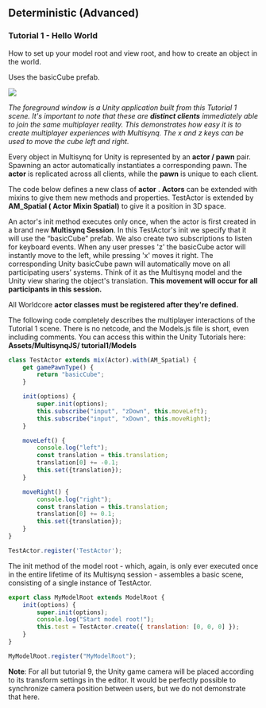 ## Deterministic (Advanced)
### Tutorial 1 - Hello World
How to set up your model root and view root, and how to create an object in the world.

Uses the basicCube prefab.

![](images/image16.gif)

*The foreground window is a Unity application built from this Tutorial 1 scene. It's important to note that these are **distinct clients** immediately able to join the same multiplayer reality. This demonstrates how easy it is to create multiplayer experiences with Multisynq. The x and z keys can be used to move the cube left and right.*

Every object in Multisynq for Unity is represented by an **actor / pawn** pair. Spawning an actor automatically instantiates a corresponding pawn. The **actor** is replicated across all clients, while the **pawn** is unique to each client.

The code below defines a new class of **actor** . **Actors** can be extended with mixins to give them new methods and properties. TestActor is extended by **AM\_Spatial ( Actor Mixin Spatial)** to give it a position in 3D space.

An actor's init method executes only once,  when the actor is first created in a brand new **Multisynq Session**. In this TestActor's init we specify that it will use the “basicCube” prefab. We also create two subscriptions to listen for keyboard events. When any user presses 'z' the basicCube actor will instantly move to the left, while pressing 'x' moves it right. The corresponding Unity basicCube pawn will automatically move on all participating users’ systems. Think of it as the Multisynq model and the Unity view sharing the object's translation. **This movement will occur for all participants in this session.**

All Worldcore **actor classes must be registered after they're defined.**

The following code completely describes the multiplayer interactions of the Tutorial 1 scene. There is no netcode, and the Models.js file is short, even including comments. You can access this within the Unity Tutorials here:
**Assets/MultisynqJS/ tutorial1/Models**
```js
class TestActor extends mix(Actor).with(AM_Spatial) {
    get gamePawnType() {
        return "basicCube";
    }

    init(options) {
        super.init(options);
        this.subscribe("input", "zDown", this.moveLeft);
        this.subscribe("input", "xDown", this.moveRight);
    }

    moveLeft() {
        console.log("left");
        const translation = this.translation;
        translation[0] += -0.1;
        this.set({translation});
    }

    moveRight() {
        console.log("right");
        const translation = this.translation;
        translation[0] += 0.1;
        this.set({translation});
    }
}

TestActor.register('TestActor');

```
The init method of the model root - which, again, is only ever executed once in the entire lifetime of its Multisynq session - assembles a basic scene, consisting of a single instance of TestActor.
```js
export class MyModelRoot extends ModelRoot {
    init(options) {
        super.init(options);
        console.log("Start model root!");
        this.test = TestActor.create({ translation: [0, 0, 0] });
    }
}

MyModelRoot.register("MyModelRoot");
```

**Note**: For all but tutorial 9, the Unity game camera will be placed according to its transform settings in the editor. It would be perfectly possible to synchronize camera position between users, but we do not demonstrate that here.